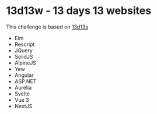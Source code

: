 # 13d13w - 13 days 13 websites
This challenge is based on [13d13s](https://github.com/msmaiaa/13d13s)

- Elm
- Rescript
- JQuery
- SolidJS
- AlpineJS
- Yew
- Angular
- ASP.NET
- Aurelia
- Svelte
- Vue 3
- NextJS
